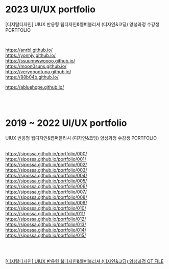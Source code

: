 ﻿# 2023 UI/UX portfolio
[디지털디자인] UIUX 반응형 웹디자인&웹퍼블리셔 (디자인&코딩) 양성과정 수강생 PORTFOLIO 
<!-- <img src="./images/bg.jpg" width="100%" height="auto" title="darm_Logo"/>   -->
<br/>

https://anrbl.github.io/    
https://yonnjy.github.io/    
https://ssuunnwwoooo.github.io/    
https://moon0suns.github.io/      
https://verygoodtuna.github.io/    
https://88b04b.github.io/  

https://abluehope.github.io/
   

<br/>
<br/>

# 2019 ~ 2022 UI/UX portfolio   
UIUX 반응형 웹디자인&웹퍼블리셔 (디자인&코딩) 양성과정 수강생 PORTFOLIO   
<br/>

https://sipossa.github.io/portfolio/000/   
https://sipossa.github.io/portfolio/001/   
https://sipossa.github.io/portfolio/002/   
https://sipossa.github.io/portfolio/003/   
https://sipossa.github.io/portfolio/004/   
https://sipossa.github.io/portfolio/005/   
https://sipossa.github.io/portfolio/006/   
https://sipossa.github.io/portfolio/007/   
https://sipossa.github.io/portfolio/008/   
https://sipossa.github.io/portfolio/009/   
https://sipossa.github.io/portfolio/010/   
https://sipossa.github.io/portfolio/011/   
https://sipossa.github.io/portfolio/012/   
https://sipossa.github.io/portfolio/013/   
https://sipossa.github.io/portfolio/014/   
https://sipossa.github.io/portfolio/015/  


<br/>
<br/>

<a href="https://www.figma.com/proto/eEqUS1OnhOpj85XqkKs5zF/UIUX%EB%B0%98-%EC%9D%B4%EC%B0%BD%ED%9B%88-OT?node-id=1-48&mode=design&t=uwVzCPmB2nVbcQcz-1" target="_blank">[디지털디자인] UIUX 반응형 웹디자인&웹퍼블리셔
(디자인&코딩) 양성과정 OT FILE</a>

